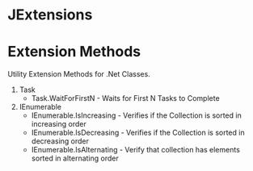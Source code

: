 # JExtensions


# Extension Methods

Utility Extension Methods for .Net Classes.

1. Task 
    * Task.WaitForFirstN - Waits for First N Tasks to Complete
2. IEnumerable 
    * IEnumerable.IsIncreasing - Verifies if the Collection is sorted in increasing order
    * IEnumerable.IsDecreasing - Verifies if the Collection is sorted in decreasing order
    * IEnumerable.IsAlternating - Verify that collection has elements sorted in alternating order

